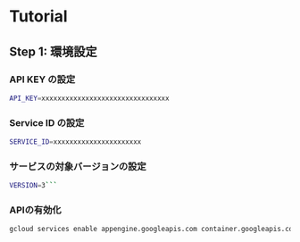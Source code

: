 # Tutorial

## Step 1: 環境設定
### API KEY の設定
```bash
API_KEY=xxxxxxxxxxxxxxxxxxxxxxxxxxxxxxxx
```
### Service ID の設定
```bash
SERVICE_ID=xxxxxxxxxxxxxxxxxxxxxx
```
### サービスの対象バージョンの設定
```bash
VERSION=3```
```


### APIの有効化  
```bash
gcloud services enable appengine.googleapis.com container.googleapis.com
```
